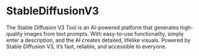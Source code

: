 # StableDiffusionV3
The Stable Diffusion V3 Tool is an AI-powered platform that generates high-quality images from text prompts. With easy-to-use functionality, simply enter a description, and the AI creates detailed, lifelike visuals. Powered by Stable Diffusion V3, it’s fast, reliable, and accessible to everyone.
